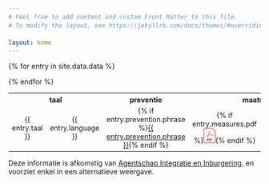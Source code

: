 ```yaml
---
# Feel free to add content and custom Front Matter to this file.
# To modify the layout, see https://jekyllrb.com/docs/themes/#overriding-theme-defaults

layout: home
---
```


<style type="text/css">
th, td {
  text-align: center;
}
</style>

<table>
<tr>
  <th colspan="2">taal</th>
  <th>preventie</th>
  <th colspan="2">maatregelen</th>
</tr>

{% for entry in site.data.data %}
<tr>
  <td>{{ entry.taal }}</td>
  <td>{{ entry.language }}</td>
  <td>{% if entry.prevention.phrase %}<a href="{{ entry.prevention.url }}">{{ entry.prevention.phrase }}</a>{% endif %}</td>
  <td>{% if entry.measures.pdf %}<a href="{{ entry.measures.pdf }}"><img src="pdf.svg" height="30"></a>{% endif %}</td>
  <td>{% if entry.measures.audio %}<a href="{{ entry.measures.audio }}"><img src="audio.svg" height="30"></a>{% endif %}</td>
</tr>
{% endfor %}

</table>
<p>Deze informatie is afkomstig van <a href="https://www.integratie-inburgering.be/corona-meertalige-info">Agentschap Integratie en Inburgering</a>, en voorziet enkel in een alternatieve weergave.
